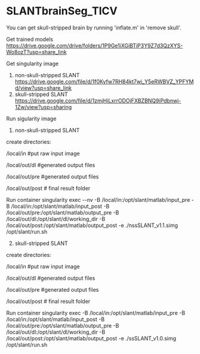 # SLANTbrainSeg_TICV
You can get skull-stripped brain by running 'inflate.m' in 'remove skull'.

Get trained models
https://drive.google.com/drive/folders/1P9Ge1iXGiBTiP3Y9Z7d3QzXYS-Wo8ozT?usp=share_link

Get singularity image
1. non-skull-stripped SLANT
https://drive.google.com/file/d/1f0Kyfw7RH84kt7wi_Y5eRWBVZ_YPFYMd/view?usp=share_link
2. skull-stripped SLANT
https://drive.google.com/file/d/1zmjHiLxrrODOjFXBZBNQ9iPdbnwj-1Zw/view?usp=sharing

Run sigularity image
1. non-skull-stripped SLANT

create directories:

/local/in  #put raw input image

/local/out/dl  #generated output files

/local/out/pre  #generated output files 

/local/out/post  # final result folder

Run container
singularity exec --nv -B /local/in:/opt/slant/matlab/input_pre -B /local/in:/opt/slant/matlab/input_post -B /local/out/pre:/opt/slant/matlab/output_pre -B /local/out/dl:/opt/slant/dl/working_dir -B /local/out/post:/opt/slant/matlab/output_post -e ./nssSLANT_v1.1.simg /opt/slant/run.sh

2. skull-stripped SLANT

create directories:

/local/in  #put raw input image

/local/out/dl  #generated output files

/local/out/pre  #generated output files 

/local/out/post  # final result folder

Run container
singularity exec -B /local/in:/opt/slant/matlab/input_pre -B /local/in:/opt/slant/matlab/input_post -B /local/out/pre:/opt/slant/matlab/output_pre -B /local/out/dl:/opt/slant/dl/working_dir -B /local/out/post:/opt/slant/matlab/output_post -e ./ssSLANT_v1.0.simg /opt/slant/run.sh
